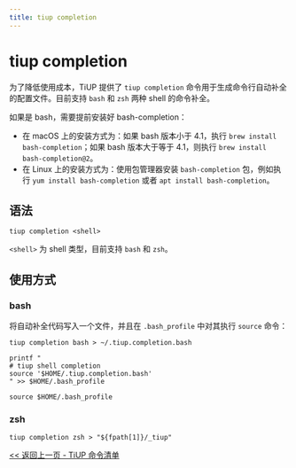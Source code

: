 ```yaml
---
title: tiup completion
---
```


# tiup completion

为了降低使用成本，TiUP 提供了 `tiup completion` 命令用于生成命令行自动补全的配置文件。目前支持 `bash` 和 `zsh` 两种 shell 的命令补全。

如果是 bash，需要提前安装好 bash-completion：

- 在 macOS 上的安装方式为：如果 bash 版本小于 4.1，执行 `brew install bash-completion`；如果 bash 版本大于等于 4.1，则执行 `brew install bash-completion@2`。
- 在 Linux 上的安装方式为：使用包管理器安装 `bash-completion` 包，例如执行 `yum install bash-completion` 或者 `apt install bash-completion`。

## 语法

```shell
tiup completion <shell>
```

`<shell>` 为 shell 类型，目前支持 `bash` 和 `zsh`。

## 使用方式

### bash

将自动补全代码写入一个文件，并且在 `.bash_profile` 中对其执行 `source` 命令：

```shell
tiup completion bash > ~/.tiup.completion.bash

printf "
# tiup shell completion
source '$HOME/.tiup.completion.bash'
" >> $HOME/.bash_profile

source $HOME/.bash_profile
```

### zsh

```shell
tiup completion zsh > "${fpath[1]}/_tiup"
```

[<< 返回上一页 - TiUP 命令清单](/tiup/tiup-reference.md#命令清单)